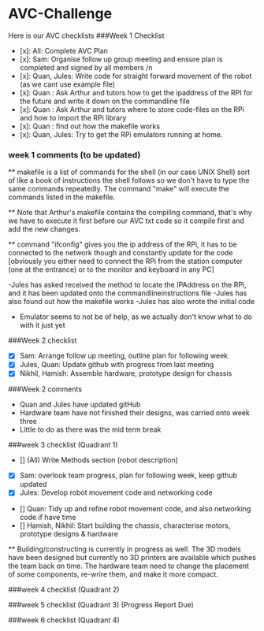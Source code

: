 # AVC-Challenge


Here is our AVC checklists
###Week 1 Checklist

- [x]: All: Complete AVC Plan
- [x]: Sam: Organise follow up group meeting and ensure plan is completed and signed by all members /n
- [x]: Quan, Jules: Write code for straight forward movement of the robot (as we cant use example file)
- [x]: Quan : Ask Arthur and tutors how to get the ipaddress of the RPI for the future and write it down on the commandline file
- [x]: Quan : Ask Arthur and tutors where to store code-files on the RPi and how to import the RPi library
- [x]: Quan : find out how the makefile works 
- [x]: Quan, Jules: Try to get the RPi emulators running at home.
### week 1 comments (to be updated)

** makefile is a list of commands for the shell (in our case UNIX Shell) sort of like a book of instructions the shell follows so we don't have to type the same commands repeatedly. The command "make" will execute the commands listed in the makefile. 

** Note that Arthur's makefile contains the compiling command, that's why we have to execute it first before our AVC txt code so it compile first and add the new changes.

** command "ifconfig" gives you the ip address of the RPi, it has to be connected to the network though and constantly update for the code [obviously you either need to connect the RPi from the station computer (one at the entrance) or to the monitor and keyboard in any PC]

-Jules has asked received the method to locate the IPAddress on the RPi, and it has been updated onto the commandlineinstructions file
-Jules has also found out how the makefile works
-Jules has also wrote the initial code
- Emulator seems to not be of help, as we actually don't know what to do with it just yet

###Week 2 checklist

- [x] Sam: Arrange follow up meeting, outline plan for following week
- [x] Jules, Quan: Update github with progress from last meeting
- [x] Nikhil, Hamish: Assemble hardware, prototype design for chassis 

###Week 2 comments 

- Quan and Jules have updated gitHub
- Hardware team have not finished their designs, was carried onto week three
- Little to do as there was the mid term break

###week 3 checklist (Quadrant 1)

- [] (All) Write Methods section (robot description)
- [x] Sam: overlook team progress, plan for following week, keep github updated
- [x] Jules: Develop robot movement code and networking code
- [] Quan:  Tidy up and refine robot movement code, and also networking code if have time
- [] Hamish, Nikhil: Start building the chassis, characterise motors, prototype designs & hardware

** Building/constructing is currently in progress as well. The 3D models have been designed but currently no 3D printers are available which pushes the team back on time. The hardware team need to change the placement of some components, re-wrire them, and make it more compact. 

###week 4 checklist (Quadrant 2)

###week 5 checklist (Quadrant 3) (Progress Report Due)

###week 6 checklist (Quadrant 4)
